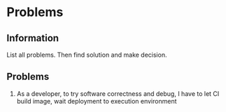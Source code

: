 # Problems

## Information

List all problems. Then find solution and make decision.

## Problems

1. As a developer, to try software correctness and debug, I have to let CI build image, wait deployment to execution
   environment
